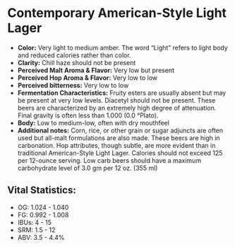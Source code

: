 # Contemporary American-Style Light Lager

- **Color:** Very light to medium amber. The word “Light” refers to light body and reduced calories rather than color.
- **Clarity:** Chill haze should not be present
- **Perceived Malt Aroma & Flavor:** Very low but present
- **Perceived Hop Aroma & Flavor:** Very low to low
- **Perceived bitterness:** Very low to low
- **Fermentation Characteristics:** Fruity esters are usually absent but may be present at very low levels. Diacetyl should not be present. These beers are characterized by an extremely high degree of attenuation. Final gravity is often less than 1.000 (0.0 °Plato).
- **Body:** Low to medium-low, often with dry mouthfeel
- **Additional notes:** Corn, rice, or other grain or sugar adjuncts are often used but all-malt formulations are also made. These beers are high in carbonation. Hop attributes, though subtle, are more evident than in traditional American-Style Light Lager. Calories should not exceed 125 per 12-ounce serving. Low carb beers should have a maximum carbohydrate level of 3.0 gm per 12 oz. (355 ml)

## Vital Statistics:

- OG: 1.024 - 1.040
- FG: 0.992 - 1.008
- IBUs: 4 - 15
- SRM: 1.5 - 12
- ABV: 3.5 - 4.4%
